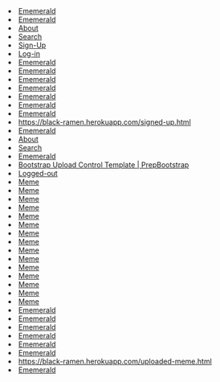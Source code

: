             
<li class="lpage"><a href="https://black-ramen.herokuapp.com/" title="Ememerald">Ememerald</a></li>
<li class="lpage"><a href="https://black-ramen.herokuapp.com/index.html" title="Ememerald">Ememerald</a></li>
<li class="lpage"><a href="https://black-ramen.herokuapp.com/about.html" title=" About "> About </a></li>
<li class="lpage"><a href="https://black-ramen.herokuapp.com/search.html" title=" Search "> Search </a></li>
<li class="lpage"><a href="https://black-ramen.herokuapp.com/sign-up.html" title="Sign-Up">Sign-Up</a></li>
<li class="lpage"><a href="https://black-ramen.herokuapp.com/login.html" title="Log-in">Log-in</a></li>
<li class="lpage"><a href="https://black-ramen.herokuapp.com/inaccessible-meme.html" title="Ememerald">Ememerald</a></li>
<li class="lpage"><a href="https://black-ramen.herokuapp.com/funny.html" title="Ememerald">Ememerald</a></li>
<li class="lpage"><a href="https://black-ramen.herokuapp.com/sad.html" title="Ememerald">Ememerald</a></li>
<li class="lpage"><a href="https://black-ramen.herokuapp.com/relationships.html" title="Ememerald">Ememerald</a></li>
<li class="lpage"><a href="https://black-ramen.herokuapp.com/social.html" title="Ememerald">Ememerald</a></li>
<li class="lpage"><a href="https://black-ramen.herokuapp.com/disgusting.html" title="Ememerald">Ememerald</a></li>
<li class="lpage"><a href="https://black-ramen.herokuapp.com/racists.html" title="Ememerald">Ememerald</a></li>
<li class="lpage"><a href="https://black-ramen.herokuapp.com/signed-up.html" title="https://black-ramen.herokuapp.com/signed-up.html">https://black-ramen.herokuapp.com/signed-up.html</a></li>
<li class="lpage"><a href="https://black-ramen.herokuapp.com/signed-in.html" title="Ememerald">Ememerald</a></li>
<li class="lpage"><a href="https://black-ramen.herokuapp.com/signed-in-about.html" title=" About "> About </a></li>
<li class="lpage"><a href="https://black-ramen.herokuapp.com/signed-in-search.html" title=" Search "> Search </a></li>
<li class="lpage"><a href="https://black-ramen.herokuapp.com/user-profile.html" title="Ememerald">Ememerald</a></li>
<li class="lpage"><a href="https://black-ramen.herokuapp.com/upload-meme.html" title="Bootstrap Upload Control Template | PrepBootstrap">Bootstrap Upload Control Template | PrepBootstrap</a></li>
<li class="lpage"><a href="https://black-ramen.herokuapp.com/logout.html" title="Logged-out">Logged-out</a></li>
<li class="lpage"><a href="https://black-ramen.herokuapp.com/meme1.html" title="Meme">Meme</a></li>
<li class="lpage"><a href="https://black-ramen.herokuapp.com/meme2.html" title="Meme">Meme</a></li>
<li class="lpage"><a href="https://black-ramen.herokuapp.com/meme3.html" title="Meme">Meme</a></li>
<li class="lpage"><a href="https://black-ramen.herokuapp.com/meme4.html" title="Meme">Meme</a></li>
<li class="lpage"><a href="https://black-ramen.herokuapp.com/meme5.html" title="Meme">Meme</a></li>
<li class="lpage"><a href="https://black-ramen.herokuapp.com/meme6.html" title="Meme">Meme</a></li>
<li class="lpage"><a href="https://black-ramen.herokuapp.com/meme7.html" title="Meme">Meme</a></li>
<li class="lpage"><a href="https://black-ramen.herokuapp.com/meme8.html" title="Meme">Meme</a></li>
<li class="lpage"><a href="https://black-ramen.herokuapp.com/meme9.html" title="Meme">Meme</a></li>
<li class="lpage"><a href="https://black-ramen.herokuapp.com/meme10.html" title="Meme">Meme</a></li>
<li class="lpage"><a href="https://black-ramen.herokuapp.com/meme11.html" title="Meme">Meme</a></li>
<li class="lpage"><a href="https://black-ramen.herokuapp.com/meme12.html" title="Meme">Meme</a></li>
<li class="lpage"><a href="https://black-ramen.herokuapp.com/meme13.html" title="Meme">Meme</a></li>
<li class="lpage"><a href="https://black-ramen.herokuapp.com/meme14.html" title="Meme">Meme</a></li>
<li class="lpage"><a href="https://black-ramen.herokuapp.com/meme15.html" title="Meme">Meme</a></li>
<li class="lpage"><a href="https://black-ramen.herokuapp.com/signed-in-funny.html" title="Ememerald">Ememerald</a></li>
<li class="lpage"><a href="https://black-ramen.herokuapp.com/signed-in-sad.html" title="Ememerald">Ememerald</a></li>
<li class="lpage"><a href="https://black-ramen.herokuapp.com/signed-in-relationships.html" title="Ememerald">Ememerald</a></li>
<li class="lpage"><a href="https://black-ramen.herokuapp.com/signed-in-social.html" title="Ememerald">Ememerald</a></li>
<li class="lpage"><a href="https://black-ramen.herokuapp.com/signed-in-disgusting.html" title="Ememerald">Ememerald</a></li>
<li class="lpage"><a href="https://black-ramen.herokuapp.com/signed-in-racists.html" title="Ememerald">Ememerald</a></li>
<li class="lpage"><a href="https://black-ramen.herokuapp.com/uploaded-meme.html" title="https://black-ramen.herokuapp.com/uploaded-meme.html">https://black-ramen.herokuapp.com/uploaded-meme.html</a></li>
<li class="lpage last-page"><a href="https://black-ramen.herokuapp.com/user-profile2.html" title="Ememerald">Ememerald</a></li>
</ul>
